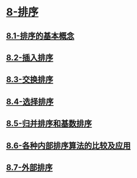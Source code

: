 # [8-排序](./README.md)

## [8.1-排序的基本概念](./8.1-排序的基本概念/README.md)

## [8.2-插入排序](./8.2-插入排序/README.md)

## [8.3-交换排序](./8.3-交换排序/README.md)

## [8.4-选择排序](./8.4-选择排序/README.md)

## [8.5-归并排序和基数排序](./8.5-归并排序和基数排序/README.md)

## [8.6-各种内部排序算法的比较及应用](./8.6-各种内部排序算法的比较及应用/README.md)

## [8.7-外部排序](./8.7-外部排序/README.md)